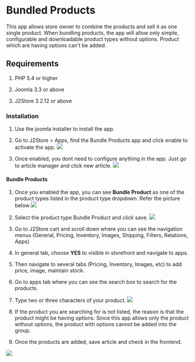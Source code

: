# Bundled Products

This app allows store owner to combine the products and sell it as one single product. When bundling products, the app will allow only simple, configurable and downloadable product types without options. Product which are having options can't be added.

## Requirements

1. PHP 5.4 or higher

2. Joomla 3.3 or above

3. J2Store 3.2.12 or above

### Installation

1. Use the joomla installer to install the app.

2. Go to J2Store > Apps, find the Bundle Products app and click enable to activate the app. ![](./assets/images/bundld-product-01.png)

3. Once enabled, you dont need to configure anything in the app. Just go to article manager and click new article. ![](./assets/images/bundld-product-02.png)

#### Bundle Products

1. Once you enabled the app, you can see **Bundle Product** as one of the product types listed in the product type dropdown. Refer the picture below ![](./assets/images/bundld-product-03.png)

2. Select the product type Bundle Product and click save. ![](./assets/images/bundld-product-04.png)

3. Go to J2Store cart and scroll down where you can see the navigation menus (General, Pricing, Inventory, Images, Shipping, Filters, Relations, Apps)

4. In general tab, choose **YES** to visible in storefront and navigate to apps.

5. Then navigate to several tabs (Pricing, Inventory, Images, etc) to add price, image, maintain stock.

6. Go to apps tab where you can see the search box to search for the products.

7. Type two or three characters of your product. ![](./assets/images/bundld-product-05.png)

8. If the product you are searching for is not listed, the reason is that the product might be having options. Since this app allows only the product without options, the product with options cannot be added into the group.

9. Once the products are added, save article and check in the frontend.

![](./assets/images/bundld-product-06.png)
